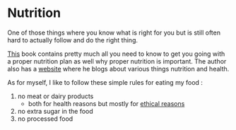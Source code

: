 # Nutrition
One of those things where you know what is right for you but is still often hard to actually follow and do the right thing.

[This](https://www.goodreads.com/book/show/25663961-how-not-to-die?from_search=true) book contains pretty much all you need to know to get you going with a proper nutrition plan as well why proper nutrition is important. The author also has a [website](https://nutritionfacts.org) where he blogs about various things nutrition and health.

As for myself, I like to follow these simple rules for eating my food :

1. no meat or dairy products
	- both for health reasons but mostly for [ethical reasons](../life/Compassion.md)
2. no extra sugar in the food
3. no processed food
